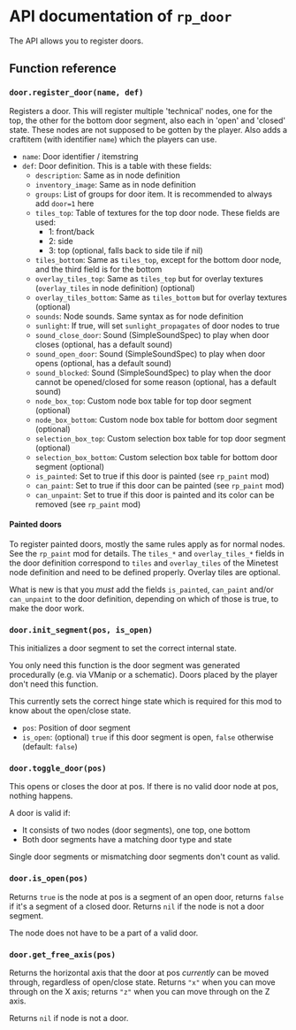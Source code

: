 # API documentation of `rp_door`

The API allows you to register doors.

## Function reference

### `door.register_door(name, def)`

Registers a door. This will register multiple 'technical' nodes, one for the
top, the other for the bottom door segment, also each in 'open' and
'closed' state. These nodes are not supposed to be gotten by the player.
Also adds a craftitem (with identifier `name`) which the players can use.

* `name`: Door identifier / itemstring
* `def`: Door definition. This is a table with these fields:
    * `description`: Same as in node definition
    * `inventory_image`: Same as in node definition
    * `groups`: List of groups for door item. It is recommended to always add `door=1` here
    * `tiles_top`: Table of textures for the top door node. These fields are used:
        * 1: front/back
        * 2: side
        * 3: top (optional, falls back to side tile if nil)
    * `tiles_bottom`: Same as `tiles_top`, except for the bottom door node, and the third field is for the bottom
    * `overlay_tiles_top`: Same as `tiles_top` but for overlay textures (`overlay_tiles` in node definition) (optional)
    * `overlay_tiles_bottom`: Same as `tiles_bottom` but for overlay textures (optional)
    * `sounds`: Node sounds. Same syntax as for node definition
    * `sunlight`: If true, will set `sunlight_propagates` of door nodes to true
    * `sound_close_door`: Sound (SimpleSoundSpec) to play when door closes (optional, has a default sound)
    * `sound_open_door`: Sound (SimpleSoundSpec) to play when door opens (optional, has a default sound)
    * `sound_blocked`: Sound (SimpleSoundSpec) to play when the door cannot be opened/closed for some reason (optional, has a default sound)
    * `node_box_top`: Custom node box table for top door segment (optional)
    * `node_box_bottom`: Custom node box table for bottom door segment (optional)
    * `selection_box_top`: Custom selection box table for top door segment (optional)
    * `selection_box_bottom`: Custom selection box table for bottom door segment (optional)
    * `is_painted`: Set to true if this door is painted (see `rp_paint` mod)
    * `can_paint`: Set to true if this door can be painted (see `rp_paint` mod)
    * `can_unpaint`: Set to true if this door is painted and its color can be removed (see `rp_paint` mod)

#### Painted doors

To register painted doors, mostly the same rules apply as for normal nodes. See the `rp_paint`
mod for details. The `tiles_*` and `overlay_tiles_*` fields in the door definition
correspond to `tiles` and `overlay_tiles` of the Minetest node definition and need
to be defined properly. Overlay tiles are optional.

What is new is that you *must* add the fields `is_painted`, `can_paint` and/or
`can_unpaint` to the door definition, depending on which of those is true, to
make the door work.

### `door.init_segment(pos, is_open)`
This initializes a door segment to set the correct internal state.

You only need this function is the door segment was generated
procedurally (e.g. via VManip or a schematic). Doors placed
by the player don't need this function.

This currently sets the correct hinge state which is required
for this mod to know about the open/close state.

* `pos`: Position of door segment
* `is_open`: (optional) `true` if this door segment is open,
             `false` otherwise (default: `false`)

### `door.toggle_door(pos)`

This opens or closes the door at pos.
If there is no valid door node at pos, nothing happens.

A door is valid if:

* It consists of two nodes (door segments), one top, one bottom
* Both door segments have a matching door type and state

Single door segments or mismatching door segments don't count as valid.

### `door.is_open(pos)`

Returns `true` is the node at pos is a segment of an open door,
returns `false` if it's a segment of a closed door.
Returns `nil` if the node is not a door segment.

The node does not have to be a part of a valid door.

### `door.get_free_axis(pos)`

Returns the horizontal axis that the door at pos *currently* can be moved through,
regardless of open/close state.
Returns `"x"` when you can move through on the X axis;
returns `"z"` when you can move through on the Z axis.

Returns `nil` if node is not a door.
